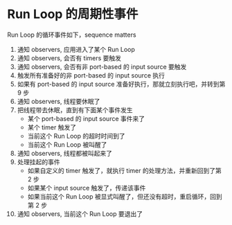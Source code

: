 # Run Loop 的周期性事件

Run Loop 的循环事件如下，sequence matters

1. 通知 observers, 应用进入了某个 Run Loop
2. 通知 observers, 会否有 timers 要触发
3. 通知 observers, 会否有非 port-based 的 input source 要触发
4. 触发所有准备好的非 port-based 的 input source 执行
5. 如果有 port-based 的 input source 准备好执行，那就立刻执行吧，并转到第 9 步
6. 通知 observers, 线程要休眠了
7. 把线程带去休眠，直到有下面某个事件发生
    - 某个 port-based 的 input source 事件来了
    - 某个 timer 触发了
    - 当前这个 Run Loop 的超时时间到了
    - 当前这个 Run Loop 被叫醒了
8. 通知 observers, 线程都被叫起来了
9. 处理挂起的事件
    - 如果自定义的 timer 触发了，就执行 timer 的处理方法，并重新回到了第 2 步
    - 如果某个 input source 触发了，传递该事件
    - 如果当前这个 Run Loop 被显式叫醒了，但还没有超时，重启循环，回到第 2 步
10. 通知 observers, 当前这个 Run Loop 要退出了

